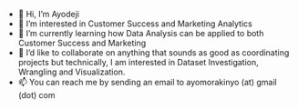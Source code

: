 - 👋 Hi, I’m Ayodeji
- 👀 I’m interested in Customer Success and Marketing Analytics
- 🌱 I’m currently learning how Data Analysis can be applied to both Customer Success and Marketing
- 💞️ I’d like to collaborate on anything that sounds as good as coordinating projects but technically, I am interested in Dataset Investigation, Wrangling and Visualization.
- 📫 You can reach me by sending an email to ayomorakinyo (at) gmail (dot) com

<!---
ajmorakinyo/ajmorakinyo is a ✨ special ✨ repository because its `README.md` (this file) appears on your GitHub profile.
You can click the Preview link to take a look at your changes.
--->
